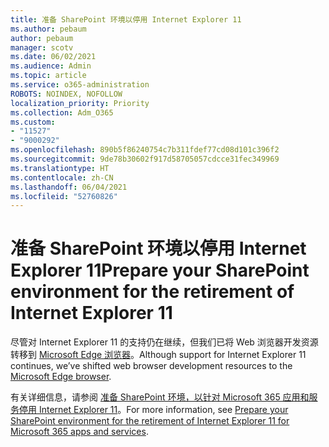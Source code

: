 ```yaml
---
title: 准备 SharePoint 环境以停用 Internet Explorer 11
ms.author: pebaum
author: pebaum
manager: scotv
ms.date: 06/02/2021
ms.audience: Admin
ms.topic: article
ms.service: o365-administration
ROBOTS: NOINDEX, NOFOLLOW
localization_priority: Priority
ms.collection: Adm_O365
ms.custom:
- "11527"
- "9000292"
ms.openlocfilehash: 890b5f86240754c7b311fdef77cd08d101c396f2
ms.sourcegitcommit: 9de78b30602f917d58705057cdcce31fec349969
ms.translationtype: HT
ms.contentlocale: zh-CN
ms.lasthandoff: 06/04/2021
ms.locfileid: "52760826"
---
```

# <a name="prepare-your-sharepoint-environment-for-the-retirement-of-internet-explorer-11"></a><span data-ttu-id="1f22b-102">准备 SharePoint 环境以停用 Internet Explorer 11</span><span class="sxs-lookup"><span data-stu-id="1f22b-102">Prepare your SharePoint environment for the retirement of Internet Explorer 11</span></span>

<span data-ttu-id="1f22b-103">尽管对 Internet Explorer 11 的支持仍在继续，但我们已将 Web 浏览器开发资源转移到 [Microsoft Edge 浏览器](https://www.microsoft.com/edge/business)。</span><span class="sxs-lookup"><span data-stu-id="1f22b-103">Although support for Internet Explorer 11 continues, we’ve shifted web browser development resources to the [Microsoft Edge browser](https://www.microsoft.com/edge/business).</span></span> 

<span data-ttu-id="1f22b-104">有关详细信息，请参阅 [准备 SharePoint 环境，以针对 Microsoft 365 应用和服务停用 Internet Explorer 11](/sharepoint/prepare-ie11)。</span><span class="sxs-lookup"><span data-stu-id="1f22b-104">For more information, see [Prepare your SharePoint environment for the retirement of Internet Explorer 11 for Microsoft 365 apps and services](/sharepoint/prepare-ie11).</span></span>

